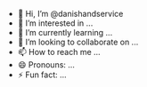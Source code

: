 - 👋 Hi, I’m @danishandservice
- 👀 I’m interested in ...
- 🌱 I’m currently learning ...
- 💞️ I’m looking to collaborate on ...
- 📫 How to reach me ...
- 😄 Pronouns: ...
- ⚡ Fun fact: ...

<!---
danishandservice/danishandservice is a ✨ special ✨ repository because its `README.md` (this file) appears on your GitHub profile.
You can click the Preview link to take a look at your changes.
--->
